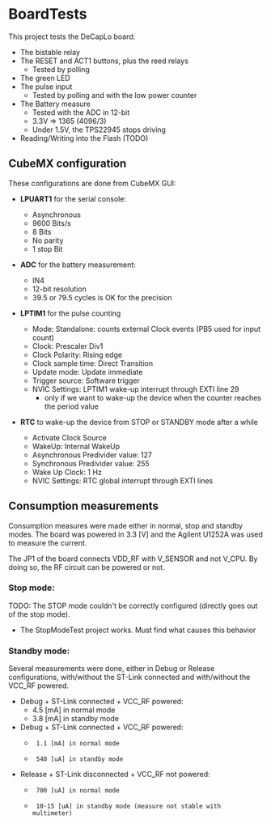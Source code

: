 # BoardTests

This project tests the DeCapLo board: 

* The bistable relay
* The RESET and ACT1 buttons, plus the reed relays
  * Tested by polling
* The green LED
* The pulse input 
  * Tested by polling and with the  low power counter
* The Battery measure
  * Tested with the ADC in 12-bit
  * 3.3V => 1365 (4096/3)
  * Under 1.5V, the TPS22945 stops driving 
* Reading/Writing into the Flash (TODO)



## CubeMX configuration

These configurations are done from CubeMX GUI:

* **LPUART1** for the serial console:
  * Asynchronous
  * 9600 Bits/s
  * 8 Bits
  * No parity
  * 1 stop Bit
* **ADC** for the battery measurement:
  * IN4
  * 12-bit resolution
  * 39.5 or 79.5 cycles is OK for the precision
* **LPTIM1** for the pulse counting
  * Mode: Standalone: counts external Clock events (PB5 used for input count)
  * Clock: Prescaler Div1
  * Clock Polarity: Rising edge
  * Clock sample time: Direct Transition
  * Update mode: Update immediate
  * Trigger source: Software trigger
  * NVIC Settings: LPTIM1 wake-up interrupt through EXTI line 29 
    * only if we want to wake-up the device when the counter reaches the period value

* **RTC** to wake-up the device from STOP or STANDBY mode after a while
  * Activate Clock Source
  * WakeUp: Internal WakeUp
  * Asynchronous Predivider value: 127
  * Synchronous Predivider value: 255
  * Wake Up Clock: 1 Hz
  * NVIC Settings: RTC global interrupt through EXTI lines 



## Consumption measurements 

Consumption measures were made either in normal, stop and standby modes. The board was powered in 3.3 [V] and the Agilent U1252A was used to measure the current. 

The JP1 of the board connects VDD_RF with V_SENSOR and not V_CPU. By doing so, the RF circuit can be powered or not.



### Stop mode:

TODO: The STOP mode couldn't be correctly configured (directly goes out of the stop mode).

* The StopModeTest project works. Must find what causes this behavior



### Standby mode:

Several measurements were done, either in Debug or Release configurations, with/without the ST-Link connected and with/without  the VCC_RF powered.

 * Debug + ST-Link connected + VCC_RF powered:
    * 4.5 [mA] in normal mode
    * 3.8 [mA] in standby mode
 * Debug + ST-Link connected + VCC_RF powered:
    *      1.1 [mA] in normal mode
    *      540 [uA] in standby mode
 * Release + ST-Link disconnected + VCC_RF not powered:
    *      700 [uA] in normal mode
    *      10-15 [uA] in standby mode (measure not stable with multimeter)